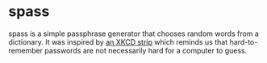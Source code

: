 spass
=====

spass is a simple passphrase generator that chooses random words from a
dictionary. It was inspired by [an XKCD strip](http://xkcd.com/936/)
which reminds us that hard-to-remember passwords are not necessarily hard for a
computer to guess.

